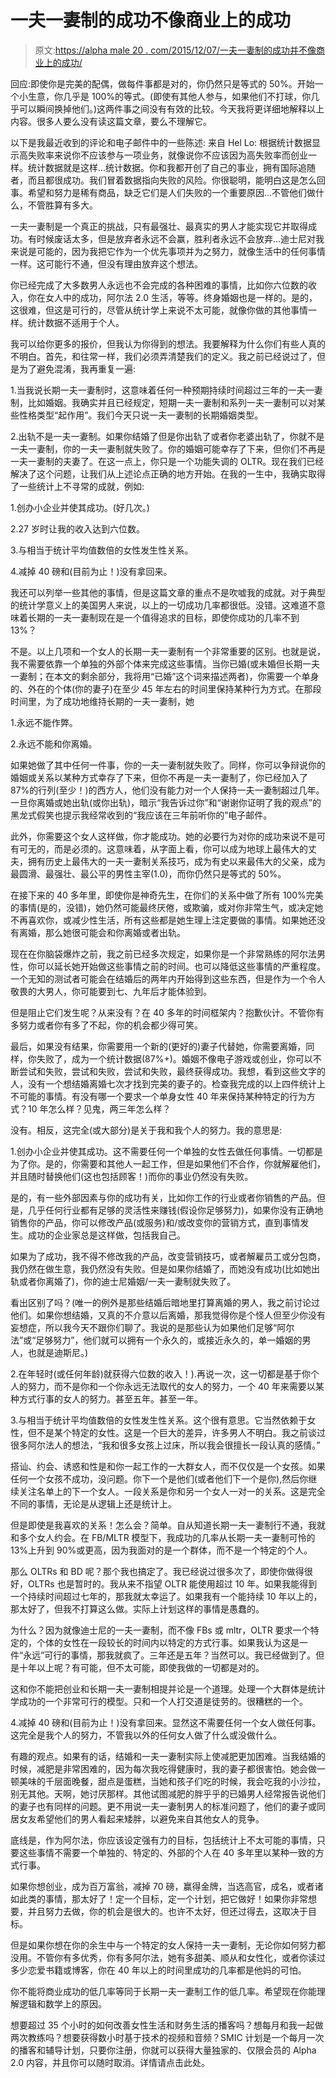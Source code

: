 # 一夫一妻制的成功不像商业上的成功

> 原文:[https://alpha male 20 . com/2015/12/07/一夫一妻制的成功并不像商业上的成功/](https://alphamale20.com/2015/12/07/success-with-monogamy-is-not-like-success-in-business/)

回应:即使你是完美的配偶，做每件事都是对的，你仍然只是等式的 50%。开始一个小生意，你几乎是 100%的等式。(即使有其他人参与，如果他们不打球，你几乎可以瞬间换掉他们。)这两件事之间没有有效的比较。今天我将更详细地解释以上内容。很多人要么没有读这篇文章，要么不理解它。

以下是我最近收到的评论和电子邮件中的一些陈述:
来自 Hel Lo:
根据统计数据显示高失败率来说你不应该参与一项业务，就像说你不应该因为高失败率而创业一样。统计数据就是这样...统计数据。你和我都开创了自己的事业，拥有国际追随者，而且都很成功。我们冒着数据指向失败的风险。你很聪明，能明白这是怎么回事。希望和努力是稀有商品，缺乏它们是人们失败的一个重要原因...不管他们做什么，不管胜算有多大。

一夫一妻制是一个真正的挑战，只有最强壮、最真实的男人才能实现它并取得成功。有时候废话太多，但是放弃者永远不会赢，胜利者永远不会放弃...迪士尼对我来说是可能的，因为我把它作为一个优先事项并为之努力，就像生活中的任何事情一样。这可能行不通，但没有理由放弃这个想法。

你已经完成了大多数男人永远也不会完成的各种困难的事情，比如你六位数的收入，你在女人中的成功，阿尔法 2.0 生活，等等。终身婚姻也是一样的。是的，这很难，但这是可行的，尽管从统计学上来说不太可能，就像你做的其他事情一样。统计数据不适用于个人。

我可以给你更多的报价，但我认为你得到的想法。我要解释为什么你们有些人真的不明白。首先，和往常一样，我们必须弄清楚我们的定义。我之前已经说过了，但是为了避免混淆，我再重复一遍:

1.当我说长期一夫一妻制时，这意味着任何一种预期持续时间超过三年的一夫一妻制，比如婚姻。我确实并且已经规定，短期一夫一妻制和系列一夫一妻制可以对某些性格类型“起作用”。我们今天只说一夫一妻制的长期婚姻类型。

2.出轨不是一夫一妻制。如果你结婚了但是你出轨了或者你老婆出轨了，你就不是一夫一妻制，你的一夫一妻制就失败了。你的婚姻可能幸存了下来，但你们不再是一夫一妻制的夫妻了。在这一点上，你只是一个功能失调的 OLTR。现在我们已经解决了这个问题，让我们从上述论点正确的地方开始。在我的一生中，我确实取得了一些统计上不寻常的成就，例如:

1.创办小企业并使其成功。(好几次。)

2.27 岁时让我的收入达到六位数。

3.与相当于统计平均值数倍的女性发生性关系。

4.减掉 40 磅和(目前为止！)没有拿回来。

我还可以列举一些其他的事情，但是这篇文章的重点不是吹嘘我的成就。对于典型的统计学意义上的美国男人来说，以上的一切成功几率都很低。没错。这难道不意味着长期的一夫一妻制现在是一个值得追求的目标，即使你成功的几率不到 13%？

不是。以上几项和一个女人的长期一夫一妻制有一个非常重要的区别。也就是说，我不需要依靠一个单独的外部个体来完成这些事情。当你已婚(或未婚但长期一夫一妻制；在本文的剩余部分，我将用“已婚”这个词来描述两者)，你需要一个单身的、外在的个体(你的妻子)在至少 45 年左右的时间里保持某种行为方式。在那段时间里，为了成功地维持长期的一夫一妻制，她

1.永远不能作弊。

2.永远不能和你离婚。

如果她做了其中任何一件事，你的一夫一妻制就失败了。同样，你可以争辩说你的婚姻或关系以某种方式幸存了下来，但你不再是一夫一妻制了，你已经加入了 87%的行列(至少！)的西方人，他们没有能力对一个人保持一夫一妻制超过几年。一旦你离婚或她出轨(或你出轨)，暗示“我告诉过你”和“谢谢你证明了我的观点”的黑龙式假笑也提示我经常收到的“我应该在三年前听你的”电子邮件。

此外，你需要这个女人这样做，你才能成功。她的必要行为对你的成功来说不是可有可无的，而是必须的。这意味着，从字面上看，你可以成为地球上最伟大的丈夫，拥有历史上最伟大的一夫一妻制关系技巧，成为有史以来最伟大的父亲，成为最圆滑、最强壮、最公平的男性主宰(1.0)，而你仍然只是等式的 50%。

在接下来的 40 多年里，即使你是神奇先生，在你们的关系中做了所有 100%完美的事情(是的，没错)，她仍然可能最终厌倦，或欺骗，或对你非常生气，或决定她不再喜欢你，或减少性生活，所有这些都是她生理上注定要做的事情。如果她还没有离婚，那么她很可能会和你离婚或者出轨。

现在在你脑袋爆炸之前，我之前已经多次规定，如果你是一个非常熟练的阿尔法男性，你可以延长她开始做这些事情之前的时间。也可以降低这些事情的严重程度。一个无知的测试者可能会在结婚后的两年内开始得到这些东西，但是作为一个令人敬畏的大男人，你可能要到七、九年后才能体验到。

但是阻止它们发生呢？从来没有？在 40 多年的时间框架内？抱歉伙计。不管你有多努力或者你有多了不起，你的机会都少得可笑。

最后，如果没有结果，你需要用一个新的(更好的)妻子代替她，你需要离婚，同样，你失败了，成为一个统计数据(87%+)。婚姻不像电子游戏或创业，你可以不断尝试和失败，尝试和失败，尝试和失败，最终获得成功。我想，看到这些文字的人，没有一个想结婚离婚七次才找到完美的妻子的。检查我完成的以上四件统计上不可能的事情。有没有哪一个要求一个单身女性 40 年来保持某种特定的行为方式？10 年怎么样？见鬼，两三年怎么样？

没有。相反，这完全(或大部分)是关于我和我个人的努力。我的意思是:

1.创办小企业并使其成功。这不需要任何一个单独的女性去做任何事情。一切都是为了你。是的，你需要和其他人一起工作，但是如果他们不合作，你就解雇他们，并且随时替换他们(这也包括顾客！)而你的事业仍然没有失败。

是的，有一些外部因素与你的成功有关，比如你工作的行业或者你销售的产品。但是，几乎任何行业都有足够的灵活性来赚钱(假设你足够努力)，如果你没有正确地销售你的产品，你可以修改产品(或服务)和/或改变你的营销方式，直到事情发生。成功的企业家总是这样做，包括我自己。

如果为了成功，我不得不修改我的产品，改变营销技巧，或者解雇员工或分包商，我仍然在做生意，我仍然没有失败。但是如果你结婚了，而她没有成功(比如她出轨或者你离婚了)，你的迪士尼婚姻/一夫一妻制就失败了。

看出区别了吗？(唯一的例外是那些结婚后暗地里打算离婚的男人，我之前讨论过他们。如果你想结婚，又真的不介意以后离婚，那我觉得你是个怪人但至少你没有妄想症，所以我今天不跟你们聊了。我说的是那些认为如果他们足够“阿尔法”或“足够努力”，他们就可以拥有一个永久的，或接近永久的，单一婚姻的男人，也就是迪斯尼。)

2.在年轻时(或任何年龄)就获得六位数的收入！).再说一次，这一切都是基于你个人的努力，而不是你和一个你永远无法取代的女人的努力，一个 40 年来需要以某种方式行事的女人的努力。甚至五年。甚至一年。

3.与相当于统计平均值数倍的女性发生性关系。这个很有意思。它当然依赖于女性，但不是某个特定的女性。这是一个巨大的差异，许多男人不明白。我之前谈过很多阿尔法人的想法，“我和很多女孩上过床，所以我会很擅长一段认真的感情。”

搭讪、约会、诱惑和性是和你一起工作的一大群女人，而不仅仅是一个女孩。如果任何一个女孩不成功，没问题。你下一个是他们(或者他们下一个是你),然后你继续关注名单上的下一个女人。一段关系是你和另一个女人一对一的关系。这是完全不同的事情，无论是从逻辑上还是统计上。

但是即使是我喜欢的关系！怎么会？简单。自从知道长期一夫一妻制行不通，我就和多个女人约会。在 FB/MLTR 模型下，我成功的几率从长期一夫一妻制可怜的 13%上升到 90%或更高，因为我面对的是一个群体，而不是一个特定的个人。

那么 OLTRs 和 BD 呢？那个我也搞定了。我已经说过很多次了，即使你做得很好，OLTRs 也是暂时的。我从来不指望 OLTR 能使用超过 10 年。如果我能得到一个持续时间超过七年的，那我就太幸运了。如果我有一个能持续 10 年以上的，那太好了，但我不打算这么做。实际上计划这样的事情是愚蠢的。

为什么？因为就像迪士尼的一夫一妻制，而不像 FBs 或 mltr，OLTR 要求一个特定的，个体的女性在一段较长的时间内以特定的方式行事。如果我认为这是一件“永远”可行的事情，那我就疯了。三年还是五年？当然可以。我已经做到了。但是十年以上呢？有可能，但不太可能，即使我做的一切都是对的。

这和你不能把创业和长期一夫一妻制相提并论是一个道理。处理一个大群体是统计学成功的一个非常可行的模型。只和一个人打交道是徒劳的。很糟糕的一个。

4.减掉 40 磅和(目前为止！)没有拿回来。显然这不需要任何一个女人做任何事。这完全是我个人的努力，不管我以外的任何女人做了什么或没做什么。

有趣的观点。如果有的话，结婚和一夫一妻制实际上使减肥更加困难。当我结婚的时候，减肥是非常困难的，因为每次我吃得健康时，我的妻子都很害怕。她会做一顿美味的千层面晚餐，甜点是蛋糕，当她和孩子们吃的时候，我会吃我的小沙拉，别无其他。天啊，她讨厌那样。其他试图减肥的胖乎乎的已婚男人经常报告说他们的妻子也有同样的问题。更不用说一夫一妻制男人的标准问题了，他们的妻子或同居女友希望他们的男人看起来矮胖，以避免来自其他女人的竞争。

底线是，作为阿尔法，你应该设定强有力的目标，包括统计上不太可能的事情，只要这些事情不需要一个单独的、特定的、外部的个人在 40 多年里以某种一致的方式行事。

如果你想创业，成为百万富翁，减掉 70 磅，赢得金牌，当选高官，成名，或者诸如此类的事情，那太好了！定一个目标，定一个计划，把它做好！如果你非常想要，并且努力去做，你的机会是很大的。也许不太好，但还过得去，这取决于目标。

但是如果你想在你的余生中与一个特定的女人保持一夫一妻制，无论你如何努力都没用。不管你有多优秀，你有多阿尔法，她有多甜美、顺从和女性化，或者你读过多少恋爱书籍或博客，你在 40 年以上的时间里成功的几率都是他妈的可怕。

你不能将商业成功的低几率等同于长期一夫一妻制工作的低几率。希望现在你能理解逻辑和数学上的原因。

想要超过 35 个小时的如何改善女性生活和财务生活的播客吗？想每月和我一起做两次教练吗？想要获得数小时基于技术的视频和音频？SMIC 计划是一个每月一次的播客和辅导计划，只要你注册，你就可以获得大量独家的、仅限会员的 Alpha 2.0 内容，并且你可以随时取消。详情请点击此处。